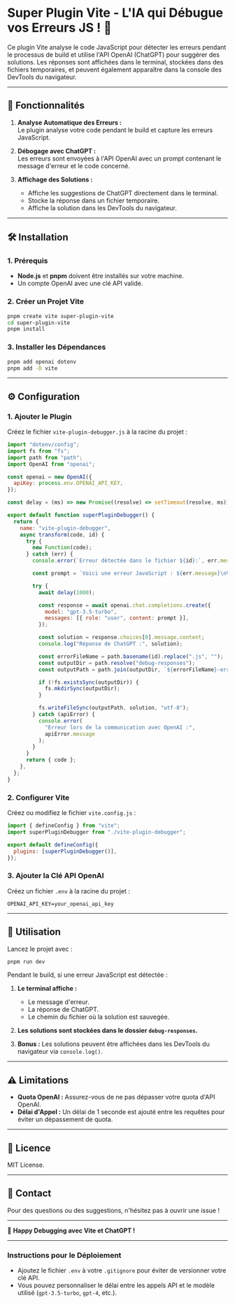 # Super Plugin Vite - L'IA qui Débugue vos Erreurs JS ! 🚀

Ce plugin Vite analyse le code JavaScript pour détecter les erreurs pendant le processus de build et utilise l'API OpenAI (ChatGPT) pour suggérer des solutions. Les réponses sont affichées dans le terminal, stockées dans des fichiers temporaires, et peuvent également apparaître dans la console des DevTools du navigateur.

---

## 📝 Fonctionnalités

1. **Analyse Automatique des Erreurs :**  
   Le plugin analyse votre code pendant le build et capture les erreurs JavaScript.

2. **Débogage avec ChatGPT :**  
   Les erreurs sont envoyées à l'API OpenAI avec un prompt contenant le message d'erreur et le code concerné.

3. **Affichage des Solutions :**
   - Affiche les suggestions de ChatGPT directement dans le terminal.
   - Stocke la réponse dans un fichier temporaire.
   - Affiche la solution dans les DevTools du navigateur.

---

## 🛠️ Installation

### 1. Prérequis

- **Node.js** et **pnpm** doivent être installés sur votre machine.
- Un compte OpenAI avec une clé API valide.

### 2. Créer un Projet Vite

```bash
pnpm create vite super-plugin-vite
cd super-plugin-vite
pnpm install
```

### 3. Installer les Dépendances

```bash
pnpm add openai dotenv
pnpm add -D vite
```

---

## ⚙️ Configuration

### 1. Ajouter le Plugin

Créez le fichier `vite-plugin-debugger.js` à la racine du projet :

```javascript
import "dotenv/config";
import fs from "fs";
import path from "path";
import OpenAI from "openai";

const openai = new OpenAI({
  apiKey: process.env.OPENAI_API_KEY,
});

const delay = (ms) => new Promise((resolve) => setTimeout(resolve, ms));

export default function superPluginDebugger() {
  return {
    name: "vite-plugin-debugger",
    async transform(code, id) {
      try {
        new Function(code);
      } catch (err) {
        console.error(`Erreur détectée dans le fichier ${id}:`, err.message);

        const prompt = `Voici une erreur JavaScript : ${err.message}\nVoici le code :\n${code}\nComment résoudre cette erreur ?`;

        try {
          await delay(1000);

          const response = await openai.chat.completions.create({
            model: "gpt-3.5-turbo",
            messages: [{ role: "user", content: prompt }],
          });

          const solution = response.choices[0].message.content;
          console.log("Réponse de ChatGPT :", solution);

          const errorFileName = path.basename(id).replace(".js", "");
          const outputDir = path.resolve("debug-responses");
          const outputPath = path.join(outputDir, `${errorFileName}-error.txt`);

          if (!fs.existsSync(outputDir)) {
            fs.mkdirSync(outputDir);
          }

          fs.writeFileSync(outputPath, solution, "utf-8");
        } catch (apiError) {
          console.error(
            "Erreur lors de la communication avec OpenAI :",
            apiError.message
          );
        }
      }
      return { code };
    },
  };
}
```

### 2. Configurer Vite

Créez ou modifiez le fichier `vite.config.js` :

```javascript
import { defineConfig } from "vite";
import superPluginDebugger from "./vite-plugin-debugger";

export default defineConfig({
  plugins: [superPluginDebugger()],
});
```

### 3. Ajouter la Clé API OpenAI

Créez un fichier `.env` à la racine du projet :

```plaintext
OPENAI_API_KEY=your_openai_api_key
```

---

## 🚀 Utilisation

Lancez le projet avec :

```bash
pnpm run dev
```

Pendant le build, si une erreur JavaScript est détectée :

1. **Le terminal affiche :**

   - Le message d'erreur.
   - La réponse de ChatGPT.
   - Le chemin du fichier où la solution est sauvegée.

2. **Les solutions sont stockées dans le dossier `debug-responses`.**

3. **Bonus :** Les solutions peuvent être affichées dans les DevTools du navigateur via `console.log()`.

---

## ⚠️ Limitations

- **Quota OpenAI :** Assurez-vous de ne pas dépasser votre quota d'API OpenAI.
- **Délai d'Appel :** Un délai de 1 seconde est ajouté entre les requêtes pour éviter un dépassement de quota.

---

## 📄 Licence

MIT License.

---

## 💬 Contact

Pour des questions ou des suggestions, n'hésitez pas à ouvrir une issue !

---

🎉 **Happy Debugging avec Vite et ChatGPT !**

---

### Instructions pour le Déploiement

- Ajoutez le fichier `.env` à votre `.gitignore` pour éviter de versionner votre clé API.
- Vous pouvez personnaliser le délai entre les appels API et le modèle utilisé (`gpt-3.5-turbo`, `gpt-4`, etc.).
